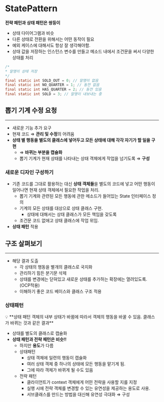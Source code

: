 # StatePattern

**전략 패턴과 상태 패턴은 쌍둥이**

- 상태 다이어그램과 비슷
- 다른 상태로 전환을 위해서는 어떤 동작이 필요
- 예외 케이스에 대해서도 항상 잘 생각해야함.
- 상태 값을 저장하는 인스턴스 변수를 만들고 메소드 내에서 조건문을 써서 다양한 상태를 처리

```java
/*    
* 알맹이 상태 저장
*/   
final static int SOLD_OUT = 0; // 알맹이 없음
final static int NO_QUARTER = 1; // 동전 없음   
final static int HAS_QUARTER = 2; // 동전 있음   
final static int SOLD = 3; // 알맹이 내보내는 중
```

## 뽑기 기계 수정 요청

---

- 새로운 기능 추가 요구
- 현재 코드 ⇒ **관리 및 수정**의 어려움
- **상태 별 행동을 별도의 클래스에 넣어두고 모든 상태에 대해 각각 자기가 할 일을 구현**
    - ⇒ **바뀌는 부분을 캡슐화**
    - 뽑기 기계가 현재 상태를 나타내는 상태 객체에게 작업을 넘기도록 ⇒ **구성**

### 새로운 디자인 구성하기

- 기존 코드를 그대로 활용하는 대신 **상태 객체들**을 별도의 코드에 넣고 어떤 행동이 일어나면 현재 상태 객체에서 필요한 작업을 처리.
    - 뽑기 기계와 관련된 모든 행동에 관한 메소드가 들어있는 State 인터페이스 정의
    - 기계의 모든 상태를 대상으로 상태 클래스 구현.
        - 상태에 대해서는 상태 클래스가 모든 책임을 갖도록
    - 조건문 코드 없애고 상태 클래스에 작업 위임.
- **상태 패턴** 적용

## 구조 살펴보기

---

- 해당 결과 도출
    - 각 상태의 행동을 별개의 클래스로 국지화
    - 관리하기 힘든 분기문 삭제
    - 상태를 변경에는 닫혀있고 새로운 상태를 추가하는 확장에는 열려있도록. (OCP적용)
    - 이해하기 좋은 코드 베이스와 클래스 구조 적용

### 상태패턴

<aside>
💡 **상태 패턴
객체의 내부 상태가 바뀜에 따라서 객체의 행동을 바꿀 수 있음. 클래스가 바뀌는 것과 같은 결과**

</aside>

- 상태를 별도의 클래스로 캡슐화
- **상태 패턴과 전략 패턴은 비슷!!**
    - 하지만 **용도**가 다름
    - 상태패턴
        - 상태 객체에 일련의 행동이 캡슐화
        - 여러 상태 객체 중 하나의 상태에 모든 행동을 맡기게 됨.
        - 그에 따라 객체가 바뀌게 될 수도 있음
    - 전략 패턴
        - 클라이언트가 context 객체에게 어떤 전략을 사용할 지를 지정
        - 실행 시에 전략 객체를 변경할 수 있는 유연성을 제공하는 용도로 사용.
        - 서브클래스를 만드는 방법을 대신해 유연성 극대화 ⇒ 구성
